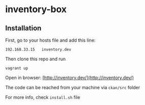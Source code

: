 inventory-box
=============

Installation
------------

First, go to your hosts file and add this line:

    192.168.33.15   inventory.dev

Then clone this repo and run

    vagrant up

Open in browser: [http://inventory.dev/](http://inventory.dev/)

The code can be reached from your machine via `ckan/src` folder

For more info, check `install.sh` file
